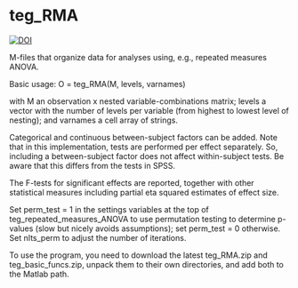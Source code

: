 # teg_RMA

<a href="https://doi.org/10.5281/zenodo.826750"><img src="https://zenodo.org/badge/DOI/10.5281/zenodo.826750.svg" alt="DOI"></a>

M-files that organize data for analyses using, e.g., repeated measures ANOVA.

Basic usage: O = teg_RMA(M, levels, varnames)

with M an observation x nested variable-combinations matrix; levels a vector with the number of levels per variable (from highest to lowest level of nesting); and varnames a cell array of strings.

Categorical and continuous between-subject factors can be added. Note that in this implementation, tests are performed per effect separately. So, including a between-subject factor does not affect within-subject tests. Be aware that this differs from the tests in SPSS.

The F-tests for significant effects are reported, together with other statistical measures including partial eta squared estimates of effect size.

Set perm_test = 1 in the settings variables at the top of teg_repeated_measures_ANOVA to use permutation testing to determine p-values (slow but nicely avoids assumptions); set perm_test = 0 otherwise. Set nIts_perm to adjust the number of iterations. 

To use the program, you need to download the latest teg_RMA.zip and teg_basic_funcs.zip, unpack them to their own directories, and add both to the Matlab path.
